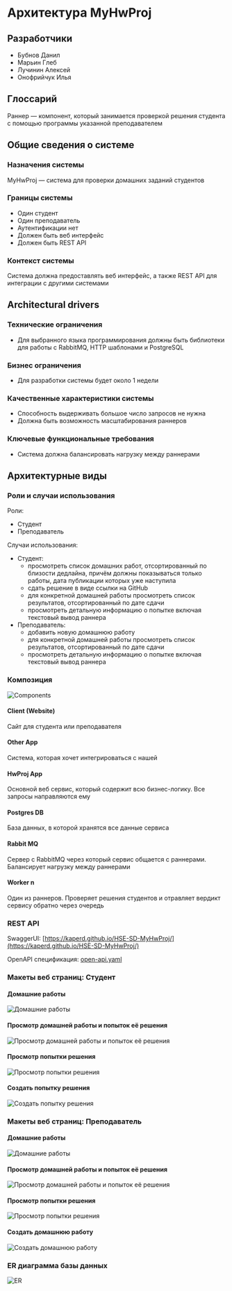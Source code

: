 # Архитектура MyHwProj

## Разработчики
- Бубнов Данил
- Марьин Глеб
- Лучинин Алексей
- Онофрийчук Илья

## Глоссарий
Раннер — компонент, который занимается проверкой решения студента с помощью программы указанной преподавателем

## Общие сведения о системе

### Назначения системы
MyHwProj — система для проверки домашних заданий студентов

### Границы системы
- Один студент
- Один преподаватель
- Аутентификации нет
- Должен быть веб интерфейс
- Должен быть REST API

### Контекст системы
Система должна предоставлять веб интерфейс, а также REST API для интеграции с другими системами

## Architectural drivers

### Технические ограничения
- Для выбранного языка программирования должны быть библиотеки для работы с RabbitMQ, HTTP шаблонами и PostgreSQL

### Бизнес ограничения
- Для разработки системы будет около 1 недели

### Качественные характеристики системы
- Способность выдерживать большое число запросов не нужна
- Должна быть возможность масштабирования раннеров

### Ключевые функциональные требования
- Система должна балансировать нагрузку между раннерами


## Архитектурные виды

### Роли и случаи использования
Роли:
- Студент
- Преподаватель

Случаи использования:
- Студент:
  - просмотреть список домашних работ, отсортированный по близости дедлайна, причём должны показываться только работы, дата публикации которых уже наступила
  - сдать решение в виде ссылки на GitHub
  - для конкретной домашней работы просмотреть список результатов, отсортированный по дате сдачи
  - просмотреть детальную информацию о попытке включая текстовый вывод раннера
- Преподаватель:
  - добавить новую домашнюю работу
  - для конкретной домашней работы просмотреть список результатов, отсортированный по дате сдачи
  - просмотреть детальную информацию о попытке включая текстовый вывод раннера

### Композиция
![Components](images/components.svg)

#### Client (Website)
Сайт для студента или преподавателя

#### Other App
Система, которая хочет интегрироваться с нашей

#### HwProj App
Основной веб сервис, который содержит всю бизнес-логику. Все запросы направляются ему

#### Postgres DB
База данных, в которой хранятся все данные сервиса

#### Rabbit MQ
Сервер с RabbitMQ через который сервис общается с раннерами. Балансирует нагрузку между раннерами

#### Worker n
Один из раннеров. Проверяет решения студентов и отравляет вердикт сервису обратно через очередь

### REST API
SwaggerUI: [https://kaperd.github.io/HSE-SD-MyHwProj/](https://kaperd.github.io/HSE-SD-MyHwProj/)

OpenAPI спецификация: [open-api.yaml](open-api.yaml)


### Макеты веб страниц: Студент

#### Домашние работы
![Домашние работы](images/student_homeworks.png)

#### Просмотр домашней работы и попыток её решения
![Просмотр домашней работы и попыток её решения](images/student_submissions.png)

#### Просмотр попытки решения
![Просмотр попытки решения](images/submission.png)

#### Создать попытку решения
![Создать попытку решения](images/create_new_submission.png)


### Макеты веб страниц: Преподаватель

#### Домашние работы
![Домашние работы](images/teacher_homeworks.png)

#### Просмотр домашней работы и попыток её решения
![Просмотр домашней работы и попыток её решения](images/teacher_submissions.png)

#### Просмотр попытки решения
![Просмотр попытки решения](images/submission.png)

#### Создать домашнюю работу
![Создать домашнюю работу](images/create_new_homework.png)


### ER диаграмма базы данных
![ER](images/er_diagram.svg)
